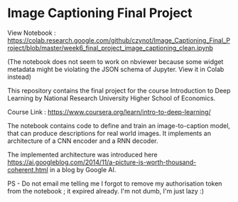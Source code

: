 # Image Captioning Final Project

View Notebook : https://colab.research.google.com/github/czynot/Image_Captioning_Final_Project/blob/master/week6_final_project_image_captioning_clean.ipynb

(The notebook does not seem to work on nbviewer because some widget metadata might be violating the JSON schema of Jupyter. View it in Colab instead)

This repository contains the final project for the course Introduction to Deep Learning by National Research University Higher School of Economics.

Course Link : https://www.coursera.org/learn/intro-to-deep-learning/

The notebook contains code to define and train an image-to-caption model, that can produce descriptions for real world images. It implements an architecture of a CNN encoder and a RNN decoder.

The implemented architecture was introduced here https://ai.googleblog.com/2014/11/a-picture-is-worth-thousand-coherent.html in a blog by Google AI.

PS - Do not email me telling me I forgot to remove my authorisation token from the notebook ; it expired already. I'm not dumb, I'm just lazy :)
